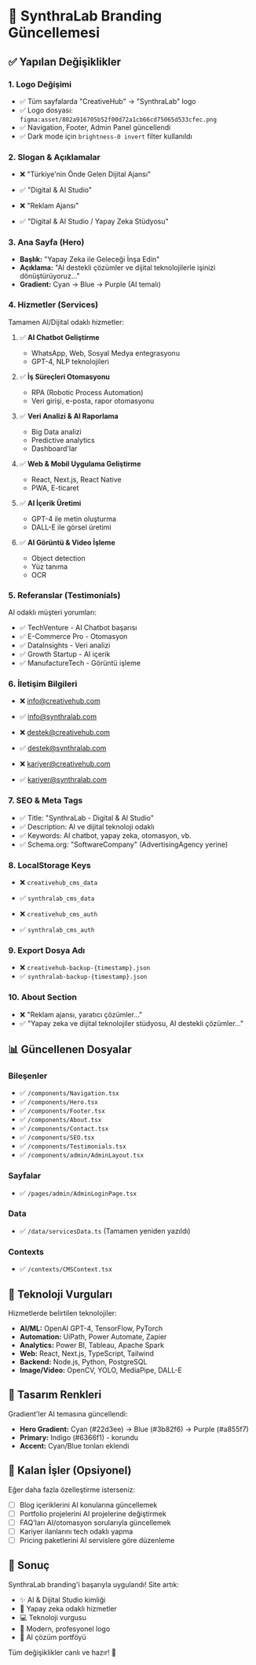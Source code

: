 # 🎨 SynthraLab Branding Güncellemesi

## ✅ Yapılan Değişiklikler

### 1. **Logo Değişimi**
- ✅ Tüm sayfalarda "CreativeHub" → "SynthraLab" logo
- ✅ Logo dosyası: `figma:asset/802a916705b52f00d72a1cb66cd75065d533cfec.png`
- ✅ Navigation, Footer, Admin Panel güncellendi
- ✅ Dark mode için `brightness-0 invert` filter kullanıldı

### 2. **Slogan & Açıklamalar**
- ❌ "Türkiye'nin Önde Gelen Dijital Ajansı"
- ✅ "Digital & AI Studio"

- ❌ "Reklam Ajansı"
- ✅ "Digital & AI Studio / Yapay Zeka Stüdyosu"

### 3. **Ana Sayfa (Hero)**
- **Başlık:** "Yapay Zeka ile Geleceği İnşa Edin"
- **Açıklama:** "AI destekli çözümler ve dijital teknolojilerle işinizi dönüştürüyoruz..."
- **Gradient:** Cyan → Blue → Purple (AI temalı)

### 4. **Hizmetler (Services)**
Tamamen AI/Dijital odaklı hizmetler:
1. ✅ **AI Chatbot Geliştirme**
   - WhatsApp, Web, Sosyal Medya entegrasyonu
   - GPT-4, NLP teknolojileri
   
2. ✅ **İş Süreçleri Otomasyonu**
   - RPA (Robotic Process Automation)
   - Veri girişi, e-posta, rapor otomasyonu
   
3. ✅ **Veri Analizi & AI Raporlama**
   - Big Data analizi
   - Predictive analytics
   - Dashboard'lar
   
4. ✅ **Web & Mobil Uygulama Geliştirme**
   - React, Next.js, React Native
   - PWA, E-ticaret
   
5. ✅ **AI İçerik Üretimi**
   - GPT-4 ile metin oluşturma
   - DALL-E ile görsel üretimi
   
6. ✅ **AI Görüntü & Video İşleme**
   - Object detection
   - Yüz tanıma
   - OCR

### 5. **Referanslar (Testimonials)**
AI odaklı müşteri yorumları:
- ✅ TechVenture - AI Chatbot başarısı
- ✅ E-Commerce Pro - Otomasyon
- ✅ DataInsights - Veri analizi
- ✅ Growth Startup - AI içerik
- ✅ ManufactureTech - Görüntü işleme

### 6. **İletişim Bilgileri**
- ❌ info@creativehub.com
- ✅ info@synthralab.com

- ❌ destek@creativehub.com
- ✅ destek@synthralab.com

- ❌ kariyer@creativehub.com
- ✅ kariyer@synthralab.com

### 7. **SEO & Meta Tags**
- ✅ Title: "SynthraLab - Digital & AI Studio"
- ✅ Description: AI ve dijital teknoloji odaklı
- ✅ Keywords: AI chatbot, yapay zeka, otomasyon, vb.
- ✅ Schema.org: "SoftwareCompany" (AdvertisingAgency yerine)

### 8. **LocalStorage Keys**
- ❌ `creativehub_cms_data`
- ✅ `synthralab_cms_data`

- ❌ `creativehub_cms_auth`
- ✅ `synthralab_cms_auth`

### 9. **Export Dosya Adı**
- ❌ `creativehub-backup-{timestamp}.json`
- ✅ `synthralab-backup-{timestamp}.json`

### 10. **About Section**
- ❌ "Reklam ajansı, yaratıcı çözümler..."
- ✅ "Yapay zeka ve dijital teknolojiler stüdyosu, AI destekli çözümler..."

## 📊 Güncellenen Dosyalar

### Bileşenler
- ✅ `/components/Navigation.tsx`
- ✅ `/components/Hero.tsx`
- ✅ `/components/Footer.tsx`
- ✅ `/components/About.tsx`
- ✅ `/components/Contact.tsx`
- ✅ `/components/SEO.tsx`
- ✅ `/components/Testimonials.tsx`
- ✅ `/components/admin/AdminLayout.tsx`

### Sayfalar
- ✅ `/pages/admin/AdminLoginPage.tsx`

### Data
- ✅ `/data/servicesData.ts` (Tamamen yeniden yazıldı)

### Contexts
- ✅ `/contexts/CMSContext.tsx`

## 🎯 Teknoloji Vurguları

Hizmetlerde belirtilen teknolojiler:
- **AI/ML:** OpenAI GPT-4, TensorFlow, PyTorch
- **Automation:** UiPath, Power Automate, Zapier
- **Analytics:** Power BI, Tableau, Apache Spark
- **Web:** React, Next.js, TypeScript, Tailwind
- **Backend:** Node.js, Python, PostgreSQL
- **Image/Video:** OpenCV, YOLO, MediaPipe, DALL-E

## 🎨 Tasarım Renkleri

Gradient'ler AI temasına güncellendi:
- **Hero Gradient:** Cyan (#22d3ee) → Blue (#3b82f6) → Purple (#a855f7)
- **Primary:** Indigo (#6366f1) - korundu
- **Accent:** Cyan/Blue tonları eklendi

## 📝 Kalan İşler (Opsiyonel)

Eğer daha fazla özelleştirme isterseniz:
- [ ] Blog içeriklerini AI konularına güncellemek
- [ ] Portfolio projelerini AI projelerine değiştirmek
- [ ] FAQ'ları AI/otomasyon sorularıyla güncellemek
- [ ] Kariyer ilanlarını tech odaklı yapma
- [ ] Pricing paketlerini AI servislere göre düzenleme

## 🚀 Sonuç

SynthraLab branding'i başarıyla uygulandı! Site artık:
- ✨ AI & Dijital Studio kimliği
- 🤖 Yapay zeka odaklı hizmetler
- 💻 Teknoloji vurgusu
- 🎨 Modern, profesyonel logo
- 🔧 AI çözüm portföyü

Tüm değişiklikler canlı ve hazır! 🎉

